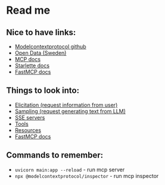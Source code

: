 # Read me

## Nice to have links:

- [Modelcontextprotocol github](https://github.com/modelcontextprotocol/python-sdk?tab=readme-ov-file)
- [Open Data (Sweden)](https://www.dataportal.se/data-apier)
- [MCP docs](https://modelcontextprotocol.io/docs/develop/build-server)
- [Starlette docs](https://starlette.dev/)
- [FastMCP docs](https://gofastmcp.com/getting-started/welcome)


## Things to look into:

- [Elicitation (request information from user)](https://github.com/modelcontextprotocol/python-sdk?tab=readme-ov-file#elicitation)
- [Sampling (request generating text from LLM)](https://github.com/modelcontextprotocol/python-sdk?tab=readme-ov-file#sampling)
- [SSE servers](https://github.com/modelcontextprotocol/python-sdk?tab=readme-ov-file#sse-servers)
- [Tools](https://github.com/modelcontextprotocol/python-sdk?tab=readme-ov-file#tools)
- [Resources](https://github.com/modelcontextprotocol/python-sdk?tab=readme-ov-file#resources)
- [FastMCP docs](https://gofastmcp.com/getting-started/welcome)


## Commands to remember:

- `uvicorn main:app --reload` - run mcp server
- `npx @modelcontextprotocol/inspector` - run mcp inspector
